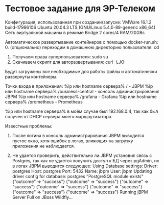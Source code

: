 # Тестовое задание для ЭР-Телеком
Конфигурация, использованная при создании/запуске:
VMWare 16.1.2 build-17966106
Ubuntu 20.04.3 LTS (GNU/Linux 5.4.0-89-generic x86_64)
Сеть виртуальной машины в режиме Bridge
2 cores/4 RAM/20GBs

Автоматическое развертывание контейнеров с помощью docker-run.sh:
0. (опционально) переходим в домашнюю директорию пользователя: cd 
1. Получаем права суперпользователя: sudo su
2. Скачиваем скрипт для авторазвертывания: curl -LJO 

Будут загружены все необходимые для работы файлы и автоматически развернуты контейнеры.

Точки входа в приложения:
%ip или hostname сервера% / - JBPM
%ip или hostname сервера% /business-central - консоль администрирования JBPM
%ip или hostname сервера% /grafana - Grafana 
%ip или hostname сервера% /prometheus - Prometheus

%ip или hostname сервера% в моём случае был 192.168.0.4, так как был получен от DHCP сервера моего маршрутизатора.

Известные проблемы:
1. После логина в консоль администрирования JBPM выводится пустое окно, хотя ошибок в логах, влияющих на загрузку приложения не наблюдается.

2. Не удается проверить, действительно ли JBPM установил связь с Postgres, так как не удается получить доступ к БД через pgAdmin, но в логах JBPM выводится следующее:
Using Database settings:
Driver: postgres
Host: postgres
Port: 5432
Name: jbpm
User: jbpm
Updating driver config for database: postgres
"PostgreSQL module exists"
{"outcome" => "success"}
{"outcome" => "success"}
{"outcome" => "success"}
{"outcome" => "success"}
{"outcome" => "success"}
{"outcome" => "success"}
{"outcome" => "success"}
Running jBPM Server Full on JBoss Wildfly...
